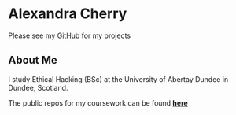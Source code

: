 # Alexandra Cherry

Please see my [GitHub](https://github.com/Aliisace/) for my projects

## About Me

I study Ethical Hacking (BSc) at the University of Abertay Dundee in Dundee, Scotland.

The public repos for my coursework can be found **[here](Docs/coursework.md)**
